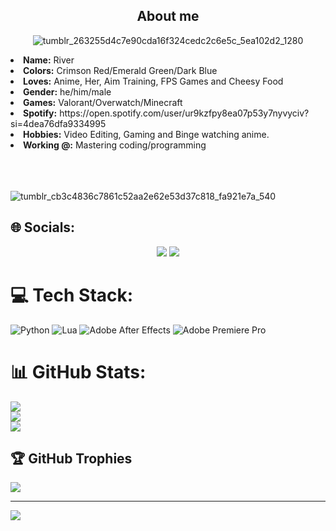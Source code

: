 <h2 align="center"> About me </h2>
  <div align="center">

![tumblr_263255d4c7e90cda16f324cedc2c6e5c_5ea102d2_1280](https://github.com/RRiiverr/RRiiverr/assets/80535996/fc33121f-e2ef-445d-8ba1-12bf7ef746c2)


  </div>
<li>
 <b>Name:</b> River </li>
<li>
<b>Colors:</b> Crimson Red/Emerald Green/Dark Blue
</li>
<li>
<b>Loves:</b> Anime, Her, Aim Training, FPS Games and Cheesy Food
</li>
<li>
<b>Gender:</b> he/him/male
</li>
<li>
<b>Games:</b> Valorant/Overwatch/Minecraft
</li>
<li>
<b>Spotify:</b> https://open.spotify.com/user/ur9kzfpy8ea07p53y7nyvyciv?si=4dea76dfa9334995
</li>
<li>
<b>Hobbies:</b> Video Editing, Gaming and Binge watching anime.
</li>
<li>
<b>Working @:</b> Mastering coding/programming
</li>
<br><br><br>
</div>
<div>

![tumblr_cb3c4836c7861c52aa2e62e53d37c818_fa921e7a_540](https://github.com/RRiiverr/RRiiverr/assets/80535996/b8ff894c-0225-4cfe-9b3a-8ee9683361a8)

## 🌐 Socials:
<p align="center"><a href="https://twitter.com/YourRiverrr" target="_blank"><img src="https://img.shields.io/badge/YourRiver%20-%231DA1F2.svg?&style=for-the-badge&logo=Twitter&logoColor=white"/></a> <a href="https://discord.me/riverless" target="_blank"><img src="https://img.shields.io/badge/riverless%20-%237289DA.svg?&style=for-the-badge&logo=discord&logoColor=white"/></a></p>
</div>

# 💻 Tech Stack:
![Python](https://img.shields.io/badge/python-3670A0?style=plastic&logo=python&logoColor=ffdd54) ![Lua](https://img.shields.io/badge/lua-%232C2D72.svg?style=plastic&logo=lua&logoColor=white) ![Adobe After Effects](https://img.shields.io/badge/Adobe%20After%20Effects-9999FF.svg?style=plastic&logo=Adobe%20After%20Effects&logoColor=white) ![Adobe Premiere Pro](https://img.shields.io/badge/Adobe%20Premiere%20Pro-9999FF.svg?style=plastic&logo=Adobe%20Premiere%20Pro&logoColor=white)
# 📊 GitHub Stats:
![](https://github-readme-stats.vercel.app/api?username=RRiiverr&theme=tokyonight&hide_border=false&include_all_commits=true&count_private=true)<br/>
![](https://github-readme-streak-stats.herokuapp.com/?user=RRiiverr&theme=tokyonight&hide_border=false)<br/>
![](https://github-readme-stats.vercel.app/api/top-langs/?username=RRiiverr&theme=tokyonight&hide_border=false&include_all_commits=true&count_private=true&layout=compact)

## 🏆 GitHub Trophies
![](https://github-profile-trophy.vercel.app/?username=RRiiverr&theme=tokyonight&no-frame=false&no-bg=true&margin-w=4)

---
[![](https://visitcount.itsvg.in/api?id=RRiiverr&icon=0&color=6)](https://visitcount.itsvg.in)
